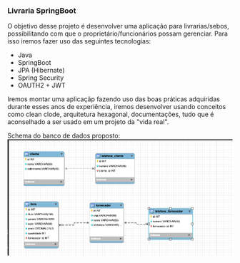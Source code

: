 ### Livraria SpringBoot

O objetivo desse projeto é desenvolver uma aplicação para livrarias/sebos, possibilitando com que o proprietário/funcionários possam gerenciar. Para isso
iremos fazer uso das seguintes tecnologias:

- Java
- SpringBoot
- JPA (Hibernate)
- Spring Security
- OAUTH2 + JWT

Iremos montar uma aplicaçãp fazendo uso das boas práticas adquiridas durante esses anos de experiência, iremos desenvolver usando conceitos como clean clode, arquitetura hexagonal, documentações, tudo que é
aconselhado a ser usado em um projeto da "vida real".

Schema do banco de dados proposto:
![alt text](image.png)
